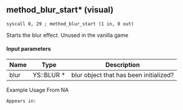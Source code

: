 ## method_blur_start* (visual)

`syscall 0, 29 ; method_blur_start (1 in, 0 out)`

Starts the blur effect. Unused in the vanilla game

#### Input parameters
| Name | Type | Description
|------|------|------------
| blur   | YS::BLUR *   | blur object that has been initialized?


Example Usage From NA






	Appears in:



